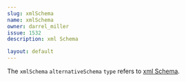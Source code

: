 ```yaml
---
slug: xmlSchema
name: xmlSchema
owner: darrel_miller
issue: 1532
description: xml Schema

layout: default
---
```


The `xmlSchema` `alternativeSchema` `type` refers to [xml Schema](https://www.w3.org/XML/Schema).
